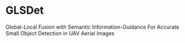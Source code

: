 # GLSDet
Global-Local Fusion with Semantic Information-Guidance For Accurate Small Object Detection in UAV Aerial Images
